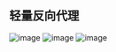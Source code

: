 ## 轻量反向代理

![image](https://github.com/lev2048/ProjectOverview/lrp/home.png)
![image](https://github.com/lev2048/ProjectOverview/lro/home1.png)
![image](https://github.com/lev2048/ProjectOverview/lrp/home2.png)